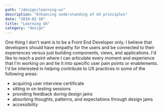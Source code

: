 ```yaml
---
path: "/design/learning-ux"
description: "Enhancing understanding of UX principles"
date: "2019-02-10"
title: "Learning UX"
category: "design"
---
```


One thing I don't want is to be a Front End Developer only. I believe that developers should have empathy for the users and be connected to their experiences versus just building components, views, and applications. I'd like to reach a point where I can articulate every moment and experience that I'm working on and tie it into specific user pain points or enablements. I'd be interested in helping contribute to UX practices in some of the following areas:

  - acquiring user interview certificate
  - sitting in on testing sessions
  - providing feedback during design jams
  - absorbing thoughts, patterns, and expectations through design jams
  - accessibility
